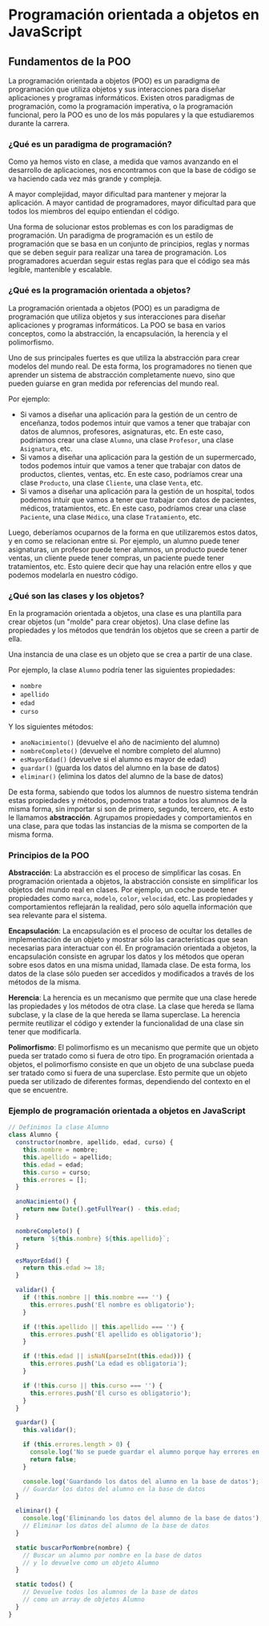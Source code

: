 # Programación orientada a objetos en JavaScript

## Fundamentos de la POO

La programación orientada a objetos (POO) es un paradigma de programación que utiliza objetos y sus interacciones para diseñar aplicaciones y programas informáticos. Existen otros paradigmas de programación, como la programación imperativa, o la programación funcional, pero la POO es uno de los más populares y la que estudiaremos durante la carrera.

### ¿Qué es un paradigma de programación?

Como ya hemos visto en clase, a medida que vamos avanzando en el desarrollo de aplicaciones, nos encontramos con que la base de código se va haciendo cada vez más grande y compleja.

A mayor complejidad, mayor dificultad para mantener y mejorar la aplicación. A mayor cantidad de programadores, mayor dificultad para que todos los miembros del equipo entiendan el código.

Una forma de solucionar estos problemas es con los paradigmas de programación. Un paradigma de programación es un estilo de programación que se basa en un conjunto de principios, reglas y normas que se deben seguir para realizar una tarea de programación. Los programadores acuerdan seguir estas reglas para que el código sea más legible, mantenible y escalable.

### ¿Qué es la programación orientada a objetos?

La programación orientada a objetos (POO) es un paradigma de programación que utiliza objetos y sus interacciones para diseñar aplicaciones y programas informáticos. La POO se basa en varios conceptos, como la abstracción, la encapsulación, la herencia y el polimorfismo.

Uno de sus principales fuertes es que utiliza la abstracción para crear modelos del mundo real. De esta forma, los programadores no tienen que aprender un sistema de abstracción completamente nuevo, sino que pueden guiarse en gran medida por referencias del mundo real.

Por ejemplo:

- Si vamos a diseñar una aplicación para la gestión de un centro de enceñanza, todos podemos intuir que vamos a tener que trabajar con datos de alumnos, profesores, asignaturas, etc. En este caso, podríamos crear una clase `Alumno`, una clase `Profesor`, una clase `Asignatura`, etc.
- Si vamos a diseñar una aplicación para la gestión de un supermercado, todos podemos intuir que vamos a tener que trabajar con datos de productos, clientes, ventas, etc. En este caso, podríamos crear una clase `Producto`, una clase `Cliente`, una clase `Venta`, etc.
- Si vamos a diseñar una aplicación para la gestión de un hospital, todos podemos intuir que vamos a tener que trabajar con datos de pacientes, médicos, tratamientos, etc. En este caso, podríamos crear una clase `Paciente`, una clase `Médico`, una clase `Tratamiento`, etc.

Luego, deberíamos ocuparnos de la forma en que utilizaremos estos datos, y en como se relacionan entre si. Por ejemplo, un alumno puede tener asignaturas, un profesor puede tener alumnos, un producto puede tener ventas, un cliente puede tener compras, un paciente puede tener tratamientos, etc. Esto quiere decir que hay una relación entre ellos y que podemos modelarla en nuestro código.

### ¿Qué son las clases y los objetos?

En la programación orientada a objetos, una clase es una plantilla para crear objetos (un "molde" para crear objetos). Una clase define las propiedades y los métodos que tendrán los objetos que se creen a partir de ella.

Una instancia de una clase es un objeto que se crea a partir de una clase.

Por ejemplo, la clase `Alumno` podría tener las siguientes propiedades:

- `nombre`
- `apellido`
- `edad`
- `curso`

Y los siguientes métodos:

- `anoNacimiento()` (devuelve el año de nacimiento del alumno)
- `nombreCompleto()` (devuelve el nombre completo del alumno)
- `esMayorEdad()` (devuelve si el alumno es mayor de edad)
- `guardar()` (guarda los datos del alumno en la base de datos)
- `eliminar()` (elimina los datos del alumno de la base de datos)

De esta forma, sabiendo que todos los alumnos de nuestro sistema tendrán estas propiedades y métodos, podemos tratar a todos los alumnos de la misma forma, sin importar si son de primero, segundo, tercero, etc. A esto le llamamos **abstracción**. Agrupamos propiedades y comportamientos en una clase, para que todas las instancias de la misma se comporten de la misma forma.

### Principios de la POO

**Abstracción**: La abstracción es el proceso de simplificar las cosas. En programación orientada a objetos, la abstracción consiste en simplificar los objetos del mundo real en clases. Por ejemplo, un coche puede tener propiedades como `marca`, `modelo`, `color`, `velocidad`, etc. Las propiedades y comportamientos reflejarán la realidad, pero sólo aquella información que sea relevante para el sistema. 

**Encapsulación**: La encapsulación es el proceso de ocultar los detalles de implementación de un objeto y mostrar sólo las características que sean necesarias para interactuar con él. En programación orientada a objetos, la encapsulación consiste en agrupar los datos y los métodos que operan sobre esos datos en una misma unidad, llamada clase. De esta forma, los datos de la clase sólo pueden ser accedidos y modificados a través de los métodos de la misma.

**Herencia**: La herencia es un mecanismo que permite que una clase herede las propiedades y los métodos de otra clase. La clase que hereda se llama subclase, y la clase de la que hereda se llama superclase. La herencia permite reutilizar el código y extender la funcionalidad de una clase sin tener que modificarla.

**Polimorfismo**: El polimorfismo es un mecanismo que permite que un objeto pueda ser tratado como si fuera de otro tipo. En programación orientada a objetos, el polimorfismo consiste en que un objeto de una subclase pueda ser tratado como si fuera de una superclase. Esto permite que un objeto pueda ser utilizado de diferentes formas, dependiendo del contexto en el que se encuentre.

### Ejemplo de programación orientada a objetos en JavaScript

```javascript
// Definimos la clase Alumno
class Alumno {
  constructor(nombre, apellido, edad, curso) {
    this.nombre = nombre;
    this.apellido = apellido;
    this.edad = edad;
    this.curso = curso;
    this.errores = [];
  }

  anoNacimiento() {
    return new Date().getFullYear() - this.edad;
  }

  nombreCompleto() {
    return `${this.nombre} ${this.apellido}`;
  }

  esMayorEdad() {
    return this.edad >= 18;
  }

  validar() {
    if (!this.nombre || this.nombre === '') {
      this.errores.push('El nombre es obligatorio');
    }

    if (!this.apellido || this.apellido === '') {
      this.errores.push('El apellido es obligatorio');
    }

    if (!this.edad || isNaN(parseInt(this.edad))) {
      this.errores.push('La edad es obligatoria');
    }

    if (!this.curso || this.curso === '') {
      this.errores.push('El curso es obligatorio');
    }
  }

  guardar() {
    this.validar();

    if (this.errores.length > 0) {
      console.log('No se puede guardar el alumno porque hay errores en los datos');
      return false;
    }

    console.log('Guardando los datos del alumno en la base de datos');
    // Guardar los datos del alumno en la base de datos
  }

  eliminar() {
    console.log('Eliminando los datos del alumno de la base de datos');
    // Eliminar los datos del alumno de la base de datos
  }

  static buscarPorNombre(nombre) {
    // Buscar un alumno por nombre en la base de datos
    // y lo devuelve como un objeto Alumno
  }

  static todos() {
    // Devuelve todos los alumnos de la base de datos
    // como un array de objetos Alumno
  }
}
```
